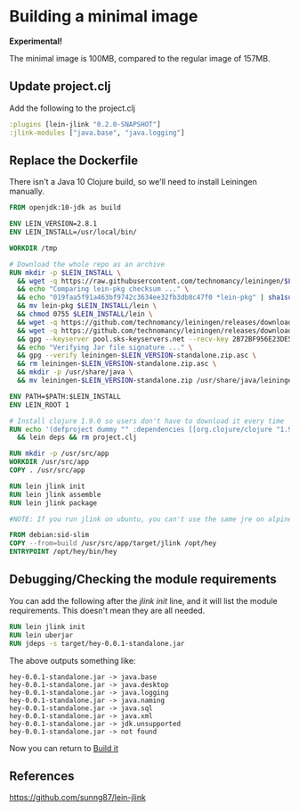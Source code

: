 # Building a minimal image

**Experimental!**

The minimal image is 100MB, compared to the regular image of 157MB. 

## Update project.clj
Add the following to the project.clj

``` clojure
:plugins [lein-jlink "0.2.0-SNAPSHOT"]
:jlink-modules ["java.base", "java.logging"]
```

## Replace the Dockerfile

There isn't a Java 10 Clojure build, so we'll need to install Leiningen manually.

``` dockerfile
FROM openjdk:10-jdk as build

ENV LEIN_VERSION=2.8.1
ENV LEIN_INSTALL=/usr/local/bin/

WORKDIR /tmp

# Download the whole repo as an archive
RUN mkdir -p $LEIN_INSTALL \
  && wget -q https://raw.githubusercontent.com/technomancy/leiningen/$LEIN_VERSION/bin/lein-pkg \
  && echo "Comparing lein-pkg checksum ..." \
  && echo "019faa5f91a463bf9742c3634ee32fb3db8c47f0 *lein-pkg" | sha1sum -c - \
  && mv lein-pkg $LEIN_INSTALL/lein \
  && chmod 0755 $LEIN_INSTALL/lein \
  && wget -q https://github.com/technomancy/leiningen/releases/download/$LEIN_VERSION/leiningen-$LEIN_VERSION-standalone.zip \
  && wget -q https://github.com/technomancy/leiningen/releases/download/$LEIN_VERSION/leiningen-$LEIN_VERSION-standalone.zip.asc \
  && gpg --keyserver pool.sks-keyservers.net --recv-key 2B72BF956E23DE5E830D50F6002AF007D1A7CC18 \
  && echo "Verifying Jar file signature ..." \
  && gpg --verify leiningen-$LEIN_VERSION-standalone.zip.asc \
  && rm leiningen-$LEIN_VERSION-standalone.zip.asc \
  && mkdir -p /usr/share/java \
  && mv leiningen-$LEIN_VERSION-standalone.zip /usr/share/java/leiningen-$LEIN_VERSION-standalone.jar

ENV PATH=$PATH:$LEIN_INSTALL
ENV LEIN_ROOT 1

# Install clojure 1.9.0 so users don't have to download it every time
RUN echo '(defproject dummy "" :dependencies [[org.clojure/clojure "1.9.0"]])' > project.clj \
  && lein deps && rm project.clj

RUN mkdir -p /usr/src/app
WORKDIR /usr/src/app
COPY . /usr/src/app

RUN lein jlink init
RUN lein jlink assemble
RUN lein jlink package

#NOTE: If you run jlink on ubuntu, you can't use the same jre on alpine, they have incompatible libc libraries!

FROM debian:sid-slim
COPY --from=build /usr/src/app/target/jlink /opt/hey
ENTRYPOINT /opt/hey/bin/hey
```

## Debugging/Checking the module requirements

You can add the following after the *jlink init* line, and it will list the module requirements.  This doesn't mean they are all needed.
``` dockerfile
RUN lein jlink init
RUN lein uberjar
RUN jdeps -s target/hey-0.0.1-standalone.jar
```

The above outputs something like:

``` console
hey-0.0.1-standalone.jar -> java.base
hey-0.0.1-standalone.jar -> java.desktop
hey-0.0.1-standalone.jar -> java.logging
hey-0.0.1-standalone.jar -> java.naming
hey-0.0.1-standalone.jar -> java.sql
hey-0.0.1-standalone.jar -> java.xml
hey-0.0.1-standalone.jar -> jdk.unsupported
hey-0.0.1-standalone.jar -> not found
```

Now you can return to [Build it](05-create-image.md)

## References
https://github.com/sunng87/lein-jlink
